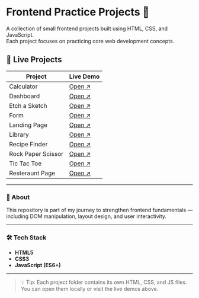 # Frontend Practice Projects 🎨

A collection of small frontend projects built using HTML, CSS, and JavaScript.  
Each project focuses on practicing core web development concepts.

## 🚀 Live Projects

| Project | Live Demo |
|----------|------------|
| Calculator | <a href="https://raunak-ray.github.io/The-Odin-Project-Assignment/Calculator/" target="_blank">Open ↗</a> |
| Dashboard | <a href="https://raunak-ray.github.io/The-Odin-Project-Assignment/Dashboard/" target="_blank">Open ↗</a> |
| Etch a Sketch | <a href="https://raunak-ray.github.io/The-Odin-Project-Assignment/Etch%20a%20Sketch/" target="_blank">Open ↗</a> |
| Form | <a href="https://raunak-ray.github.io/The-Odin-Project-Assignment/Form/" target="_blank">Open ↗</a> |
| Landing Page | <a href="https://raunak-ray.github.io/The-Odin-Project-Assignment/Landing%20Page/" target="_blank">Open ↗</a> |
| Library | <a href="https://raunak-ray.github.io/The-Odin-Project-Assignment/Library/" target="_blank">Open ↗</a> |
| Recipe Finder | <a href="https://raunak-ray.github.io/The-Odin-Project-Assignment/Reciepe%20Finder/" target="_blank">Open ↗</a> |
| Rock Paper Scissor | <a href="https://raunak-ray.github.io/The-Odin-Project-Assignment/Rock%20Paper%20Scissor/" target="_blank">Open ↗</a> |
| Tic Tac Toe | <a href="https://raunak-ray.github.io/The-Odin-Project-Assignment/Tic%20Tac%20Toe/" target="_blank">Open ↗</a> |
| Resteraunt Page | <a href="https://raunak-ray.github.io/The-Odin-Project-Assignment/Resteraunt%20Page/dist" target="_blank">Open ↗</a> |

---

### 🧠 About
This repository is part of my journey to strengthen frontend fundamentals — including DOM manipulation, layout design, and user interactivity.

---

### 🛠️ Tech Stack
- **HTML5**
- **CSS3**
- **JavaScript (ES6+)**

---

> 💡 Tip: Each project folder contains its own HTML, CSS, and JS files.  
> You can open them locally or visit the live demos above.

